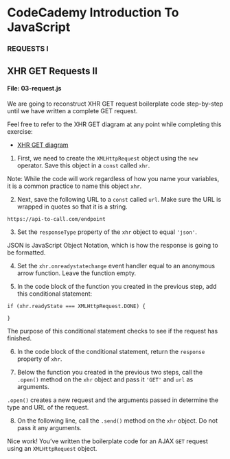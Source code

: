 # CodeCademy Introduction To JavaScript

### REQUESTS I

## XHR GET Requests II

#### File: 03-request.js

We are going to reconstruct XHR GET request boilerplate code step-by-step until we have written a complete GET request.

Feel free to refer to the XHR GET diagram at any point while completing this exercise:

- [XHR GET diagram](https://s3.amazonaws.com/codecademy-content/courses/intermediate-javascript-requests/diagrams/XHR+GET+diagram.svg)

1. First, we need to create the `XMLHttpRequest` object using the `new` operator. Save this object in a `const` called `xhr`.

Note: While the code will work regardless of how you name your variables, it is a common practice to name this object `xhr`.

2. Next, save the following URL to a `const` called `url`. Make sure the URL is wrapped in quotes so that it is a string.

```
https://api-to-call.com/endpoint
```

3. Set the `responseType` property of the `xhr` object to equal `'json'`.

JSON is JavaScript Object Notation, which is how the response is going to be formatted.

4. Set the `xhr.onreadystatechange` event handler equal to an anonymous arrow function. Leave the function empty.

5. In the code block of the function you created in the previous step, add this conditional statement:

```
if (xhr.readyState === XMLHttpRequest.DONE) {

}
```

The purpose of this conditional statement checks to see if the request has finished.

6. In the code block of the conditional statement, return the `response` property of `xhr`.

7. Below the function you created in the previous two steps, call the `.open()` method on the `xhr` object and pass it `'GET'` and `url` as arguments.

`.open()` creates a new request and the arguments passed in determine the type and URL of the request.

8. On the following line, call the `.send()` method on the `xhr` object. Do not pass it any arguments.

Nice work! You’ve written the boilerplate code for an AJAX `GET` request using an `XMLHttpRequest` object.